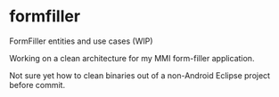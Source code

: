 # formfiller
FormFiller entities and use cases (WIP)

Working on a clean architecture for my MMI form-filler application.

Not sure yet how to clean binaries out of a non-Android Eclipse project before commit.
